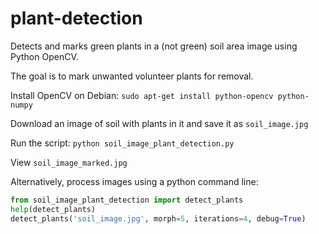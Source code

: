 # plant-detection
Detects and marks green plants in a (not green) soil area image using Python OpenCV.

The goal is to mark unwanted volunteer plants for removal.

Install OpenCV on Debian:
```sudo apt-get install python-opencv python-numpy```

Download an image of soil with plants in it and save it as ```soil_image.jpg```

Run the script:
```python soil_image_plant_detection.py```

View ```soil_image_marked.jpg```

Alternatively, process images using a python command line:
```python
from soil_image_plant_detection import detect_plants
help(detect_plants)
detect_plants('soil_image.jpg', morph=5, iterations=4, debug=True)
```
